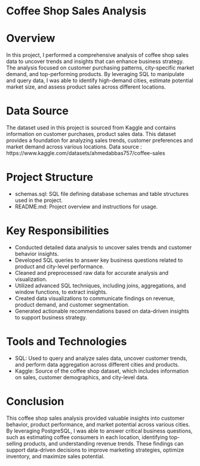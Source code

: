 # Coffee Shop Sales Analysis

<h1><a name="introduction">Overview</a></h1>
<p>In this project, I performed a comprehensive analysis of coffee shop sales data to uncover trends and insights that can enhance business strategy. The analysis focused on customer purchasing patterns, city-specific market demand, and top-performing products. By leveraging SQL to manipulate and query data, I was able to identify high-demand cities, estimate potential market size, and assess product sales across different locations. </p>


<h1><a name="projectobjectives">Data Source</a></h1>
<p>The dataset used in this project is sourced from Kaggle and contains information on customer purchases, product sales data. This dataset provides a foundation for analyzing sales trends, customer preferences and market demand across various locations.
Data source : https://www.kaggle.com/datasets/ahmedabbas757/coffee-sales
 
</p>


<h1><a name="projectobjectives">Project Structure</a></h1>

- schemas.sql:</b> SQL file defining database schemas and table structures used in the project.
- README.md: Project overview and instructions for usage.

<h1><a name="projectobjectives">Key Responsibilities</a></h1>

- Conducted detailed data analysis to uncover sales trends and customer behavior insights.
- Developed SQL queries to answer key business questions related to product and city-level performance.
- Cleaned and preprocessed raw data for accurate analysis and visualization.
- Utilized advanced SQL techniques, including joins, aggregations, and window functions, to extract insights.
- Created data visualizations to communicate findings on revenue, product demand, and customer segmentation.
- Generated actionable recommendations based on data-driven insights to support business strategy.


 <h1><a name="Tools and Technologies">Tools and Technologies</a></h1>
 
- SQL: Used to query and analyze sales data, uncover customer trends, and perform data aggregation across different cities and products.
- Kaggle: Source of the coffee shop dataset, which includes information on sales, customer demographics, and city-level data.


<h1><a name="projectobjectives">Conclusion</a></h1>
<p>This coffee shop sales analysis provided valuable insights into customer behavior, product performance, and market potential across various cities. By leveraging PostgreSQL, I was able to answer critical business questions, such as estimating coffee consumers in each location, identifying top-selling products, and understanding revenue trends. These findings can support data-driven decisions to improve marketing strategies, optimize inventory, and maximize sales potential. </p>
